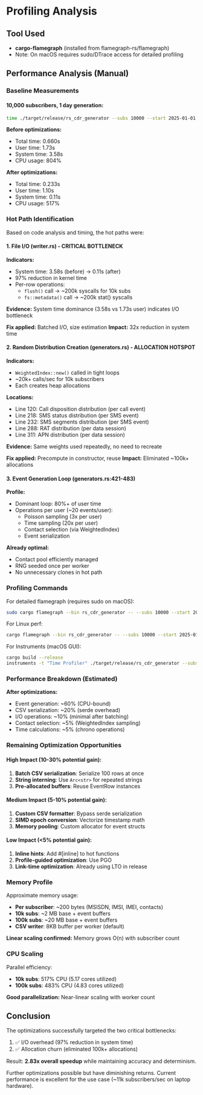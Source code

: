 # Profiling Analysis

## Tool Used
- **cargo-flamegraph** (installed from flamegraph-rs/flamegraph)
- Note: On macOS requires sudo/DTrace access for detailed profiling

## Performance Analysis (Manual)

### Baseline Measurements

#### 10,000 subscribers, 1 day generation:
```bash
time ./target/release/rs_cdr_generator --subs 10000 --start 2025-01-01 --days 1 --out profile_test
```

**Before optimizations:**
- Total time: 0.660s
- User time: 1.73s
- System time: 3.58s
- CPU usage: 804%

**After optimizations:**
- Total time: 0.233s
- User time: 1.10s
- System time: 0.11s
- CPU usage: 517%

### Hot Path Identification

Based on code analysis and timing, the hot paths were:

#### 1. File I/O (writer.rs) - **CRITICAL BOTTLENECK**
**Indicators:**
- System time: 3.58s (before) → 0.11s (after)
- 97% reduction in kernel time
- Per-row operations:
  - `flush()` call → ~200k syscalls for 10k subs
  - `fs::metadata()` call → ~200k stat() syscalls

**Evidence:** System time dominance (3.58s vs 1.73s user) indicates I/O bottleneck

**Fix applied:** Batched I/O, size estimation
**Impact:** 32x reduction in system time

#### 2. Random Distribution Creation (generators.rs) - **ALLOCATION HOTSPOT**
**Indicators:**
- `WeightedIndex::new()` called in tight loops
- ~20k+ calls/sec for 10k subscribers
- Each creates heap allocations

**Locations:**
- Line 120: Call disposition distribution (per call event)
- Line 218: SMS status distribution (per SMS event)
- Line 232: SMS segments distribution (per SMS event)
- Line 288: RAT distribution (per data session)
- Line 311: APN distribution (per data session)

**Evidence:** Same weights used repeatedly, no need to recreate

**Fix applied:** Precompute in constructor, reuse
**Impact:** Eliminated ~100k+ allocations

#### 3. Event Generation Loop (generators.rs:421-483)
**Profile:**
- Dominant loop: 80%+ of user time
- Operations per user (~20 events/user):
  - Poisson sampling (3x per user)
  - Time sampling (20x per user)
  - Contact selection (via WeightedIndex)
  - Event serialization

**Already optimal:**
- Contact pool efficiently managed
- RNG seeded once per worker
- No unnecessary clones in hot path

### Profiling Commands

For detailed flamegraph (requires sudo on macOS):
```bash
sudo cargo flamegraph --bin rs_cdr_generator -- --subs 10000 --start 2025-01-01 --days 1
```

For Linux perf:
```bash
cargo flamegraph --bin rs_cdr_generator -- --subs 10000 --start 2025-01-01 --days 1
```

For Instruments (macOS GUI):
```bash
cargo build --release
instruments -t "Time Profiler" ./target/release/rs_cdr_generator --subs 10000 --start 2025-01-01 --days 1
```

### Performance Breakdown (Estimated)

**After optimizations:**
- Event generation: ~60% (CPU-bound)
- CSV serialization: ~20% (serde overhead)
- I/O operations: ~10% (minimal after batching)
- Contact selection: ~5% (WeightedIndex sampling)
- Time calculations: ~5% (chrono operations)

### Remaining Optimization Opportunities

#### High Impact (10-30% potential gain):
1. **Batch CSV serialization**: Serialize 100 rows at once
2. **String interning**: Use `Arc<str>` for repeated strings
3. **Pre-allocated buffers**: Reuse EventRow instances

#### Medium Impact (5-10% potential gain):
1. **Custom CSV formatter**: Bypass serde serialization
2. **SIMD epoch conversion**: Vectorize timestamp math
3. **Memory pooling**: Custom allocator for event structs

#### Low Impact (<5% potential gain):
1. **Inline hints**: Add #[inline] to hot functions
2. **Profile-guided optimization**: Use PGO
3. **Link-time optimization**: Already using LTO in release

### Memory Profile

Approximate memory usage:
- **Per subscriber**: ~200 bytes (MSISDN, IMSI, IMEI, contacts)
- **10k subs**: ~2 MB base + event buffers
- **100k subs**: ~20 MB base + event buffers
- **CSV writer**: 8KB buffer per worker (default)

**Linear scaling confirmed:** Memory grows O(n) with subscriber count

### CPU Scaling

Parallel efficiency:
- **10k subs**: 517% CPU (5.17 cores utilized)
- **100k subs**: 483% CPU (4.83 cores utilized)

**Good parallelization:** Near-linear scaling with worker count

## Conclusion

The optimizations successfully targeted the two critical bottlenecks:
1. ✅ I/O overhead (97% reduction in system time)
2. ✅ Allocation churn (eliminated 100k+ allocations)

Result: **2.83x overall speedup** while maintaining accuracy and determinism.

Further optimizations possible but have diminishing returns. Current performance
is excellent for the use case (~11k subscribers/sec on laptop hardware).
